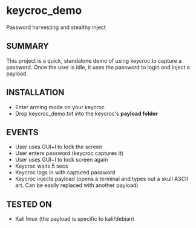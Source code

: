 # keycroc_demo
Password harvesting and stealthy inject

## SUMMARY
This project is a quick, standalone demo of using keycroc to capture a password. Once the user is idle, it uses the password to login and inject a payload.

## INSTALLATION
  - Enter arming mode on your keycroc
  - Drop keycroc_demo.txt into the keycroc's **payload folder**
  
## EVENTS
  - User uses GUI+l to lock the screen
  - User enters password (keycroc captures it)
  - User uses GUI+l to lock screen again
  - Keycroc waits 5 secs
  - Keycroc logs in with captured password
  - Keycroc injects payload (opens a terminal and types out a skull ASCII art. Can be easily replaced with another payload)
  
## TESTED ON
  - Kali linux (the payload is specific to kali/debian)
